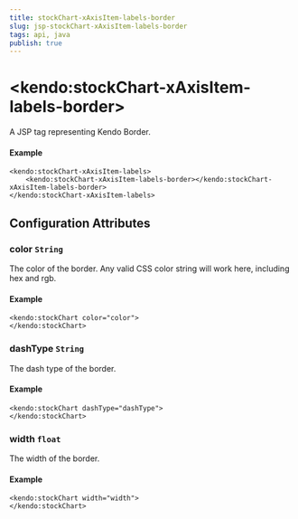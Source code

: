 ```yaml
---
title: stockChart-xAxisItem-labels-border
slug: jsp-stockChart-xAxisItem-labels-border
tags: api, java
publish: true
---
```


# \<kendo:stockChart-xAxisItem-labels-border\>
A JSP tag representing Kendo Border.

#### Example
    <kendo:stockChart-xAxisItem-labels>
        <kendo:stockChart-xAxisItem-labels-border></kendo:stockChart-xAxisItem-labels-border>
    </kendo:stockChart-xAxisItem-labels>


## Configuration Attributes


### color `String`

The color of the border. Any valid CSS color string will work here, including
hex and rgb.

#### Example
    <kendo:stockChart color="color">
    </kendo:stockChart>



### dashType `String`

The dash type of the border.

#### Example
    <kendo:stockChart dashType="dashType">
    </kendo:stockChart>



### width `float`

The width of the border.

#### Example
    <kendo:stockChart width="width">
    </kendo:stockChart>


